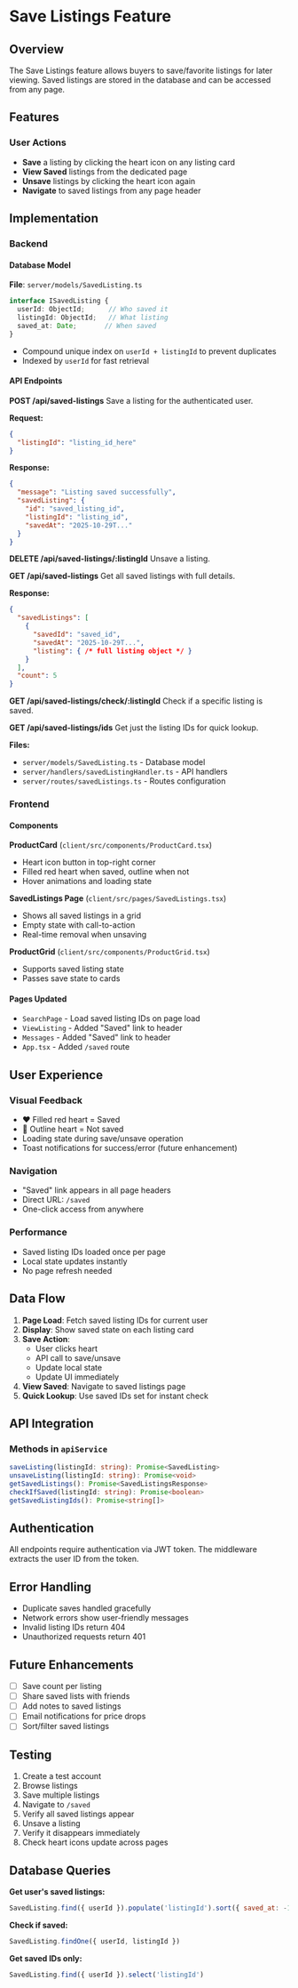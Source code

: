 # Save Listings Feature

## Overview
The Save Listings feature allows buyers to save/favorite listings for later viewing. Saved listings are stored in the database and can be accessed from any page.

## Features

### User Actions
- **Save** a listing by clicking the heart icon on any listing card
- **View Saved** listings from the dedicated page
- **Unsave** listings by clicking the heart icon again
- **Navigate** to saved listings from any page header

## Implementation

### Backend

#### Database Model
**File**: `server/models/SavedListing.ts`

```typescript
interface ISavedListing {
  userId: ObjectId;      // Who saved it
  listingId: ObjectId;   // What listing
  saved_at: Date;       // When saved
}
```

- Compound unique index on `userId + listingId` to prevent duplicates
- Indexed by `userId` for fast retrieval

#### API Endpoints

**POST /api/saved-listings**
Save a listing for the authenticated user.

**Request:**
```json
{
  "listingId": "listing_id_here"
}
```

**Response:**
```json
{
  "message": "Listing saved successfully",
  "savedListing": {
    "id": "saved_listing_id",
    "listingId": "listing_id",
    "savedAt": "2025-10-29T..."
  }
}
```

**DELETE /api/saved-listings/:listingId**
Unsave a listing.

**GET /api/saved-listings**
Get all saved listings with full details.

**Response:**
```json
{
  "savedListings": [
    {
      "savedId": "saved_id",
      "savedAt": "2025-10-29T...",
      "listing": { /* full listing object */ }
    }
  ],
  "count": 5
}
```

**GET /api/saved-listings/check/:listingId**
Check if a specific listing is saved.

**GET /api/saved-listings/ids**
Get just the listing IDs for quick lookup.

**Files:**
- `server/models/SavedListing.ts` - Database model
- `server/handlers/savedListingHandler.ts` - API handlers
- `server/routes/savedListings.ts` - Routes configuration

### Frontend

#### Components

**ProductCard** (`client/src/components/ProductCard.tsx`)
- Heart icon button in top-right corner
- Filled red heart when saved, outline when not
- Hover animations and loading state

**SavedListings Page** (`client/src/pages/SavedListings.tsx`)
- Shows all saved listings in a grid
- Empty state with call-to-action
- Real-time removal when unsaving

**ProductGrid** (`client/src/components/ProductGrid.tsx`)
- Supports saved listing state
- Passes save state to cards

#### Pages Updated
- `SearchPage` - Load saved listing IDs on page load
- `ViewListing` - Added "Saved" link to header
- `Messages` - Added "Saved" link to header
- `App.tsx` - Added `/saved` route

## User Experience

### Visual Feedback
- ❤️ Filled red heart = Saved
- 🤍 Outline heart = Not saved
- Loading state during save/unsave operation
- Toast notifications for success/error (future enhancement)

### Navigation
- "Saved" link appears in all page headers
- Direct URL: `/saved`
- One-click access from anywhere

### Performance
- Saved listing IDs loaded once per page
- Local state updates instantly
- No page refresh needed

## Data Flow

1. **Page Load**: Fetch saved listing IDs for current user
2. **Display**: Show saved state on each listing card
3. **Save Action**: 
   - User clicks heart
   - API call to save/unsave
   - Update local state
   - Update UI immediately
4. **View Saved**: Navigate to saved listings page
5. **Quick Lookup**: Use saved IDs set for instant check

## API Integration

### Methods in `apiService`

```typescript
saveListing(listingId: string): Promise<SavedListing>
unsaveListing(listingId: string): Promise<void>
getSavedListings(): Promise<SavedListingsResponse>
checkIfSaved(listingId: string): Promise<boolean>
getSavedListingIds(): Promise<string[]>
```

## Authentication

All endpoints require authentication via JWT token. The middleware extracts the user ID from the token.

## Error Handling

- Duplicate saves handled gracefully
- Network errors show user-friendly messages
- Invalid listing IDs return 404
- Unauthorized requests return 401

## Future Enhancements

- [ ] Save count per listing
- [ ] Share saved lists with friends
- [ ] Add notes to saved listings
- [ ] Email notifications for price drops
- [ ] Sort/filter saved listings

## Testing

1. Create a test account
2. Browse listings
3. Save multiple listings
4. Navigate to `/saved`
5. Verify all saved listings appear
6. Unsave a listing
7. Verify it disappears immediately
8. Check heart icons update across pages

## Database Queries

**Get user's saved listings:**
```javascript
SavedListing.find({ userId }).populate('listingId').sort({ saved_at: -1 })
```

**Check if saved:**
```javascript
SavedListing.findOne({ userId, listingId })
```

**Get saved IDs only:**
```javascript
SavedListing.find({ userId }).select('listingId')
```

